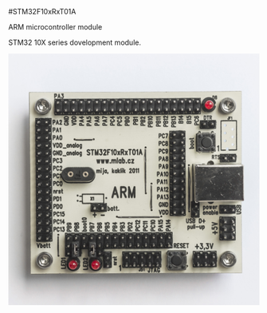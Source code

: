 <!--- AUTOgen ---> <!--- Please remove this line after manually editing --->
<!--- Created:2017-01-02T14:38:45.882658: ---> 
<!--- Author:Mlab: ---> 
<!--- AuthorEmail:email@mlab.cz: ---> 
<!--- Tags:None: ---> 
<!--- Ust:None: ---> 
<!--- Name:STM32F10xRxT01A: --->
#STM32F10xRxT01A 
<!--- LongName --->
ARM microcontroller module
<!--- ELongName ---> 

<!--- Lead --->
STM32 10X series dovelopment module.
<!--- ELead ---> 

![LeadImg](DOC/SRC/img//STM32F10xRxT01A_Top_Big.jpg) 


​
​
<!--- Description --->
<!--- EDescription --->
<!--- Content --->
<!--- EContent --->
            